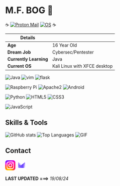 # M.F. BOG 🐧
:coffee:
[![Proton Mail](https://img.shields.io/badge/Email%20service-Proton%20Mail-informational?style=flat-square&color=8B89CC&logo=protonmail&logoColor=white)](https://proton.me/mail) [![OS](https://img.shields.io/badge/OS-Linux-informational?style=flat-square&logo=linux&logoColor=white)](https://en.wikipedia.org/wiki/Linux)
:coffee:

| **Details**         |                      |
|---------------------|----------------------|
| **Age**             | 16 Year Old          |             
| **Dream Job**       | Cybersec/Pentester   |
| **Currently Learning**       | Java   |
| **Current OS**       | Kali Linux with XFCE desktop   |

![Java](https://img.shields.io/badge/java-%23ED8B00.svg?style=for-the-badge&logo=openjdk&logoColor=black) ![vim](https://img.shields.io/badge/-vim-019733?logo=Vim&style=for-the-badge&logoColor=white) ![flask](https://img.shields.io/badge/-flask-000000?logo=Flask&style=for-the-badge&logoColor=white) 

![Raspberry Pi](https://img.shields.io/badge/-Raspberry%20Pi-C51A4A?style=flat-square&logo=Raspberry-Pi) ![Apache2](https://img.shields.io/badge/Apache2-black?style=flat-square&logo=apache) ![Android](https://img.shields.io/badge/Android-05150C?style=flat-square&logo=android) 

![Python](https://img.shields.io/badge/-Python-black?style=flat-square&logo=Python) ![HTML5](https://img.shields.io/badge/-HTML5-%23E44D27?style=flat-square&logo=html5&logoColor=ffffff) ![CSS3](https://img.shields.io/badge/-CSS3-%231572B6?style=flat-square&logo=css3)  

![JavaScript](https://img.shields.io/badge/-JavaScript-%23F7DF1C?style=flat-square&logo=javascript&logoColor=000000&labelColor=%23F7DF1C&color=%23FFCE5A) 
## Skills & Tools

![GitHub stats](https://github-readme-stats.vercel.app/api?username=mfbog&show_icons=true&hide_border=false&line_height=20&title_color=f69673&icon_color=1b93c9&show_owner=true&theme=dark) ![Top Languages](https://github-readme-stats.vercel.app/api/top-langs?username=mfbog&show_icons=true&locale=en&layout=compact&theme=dark) ![GIF](https://media1.giphy.com/media/v1.Y2lkPTc5MGI3NjExOWczM2cwMjJlbTZqaXdhc3ZmcjY4dW01MWMxMnpqdmcwemc1MjJpYSZlcD12MV9pbnRlcm5hbF9naWZfYnlfaWQmY3Q9Zw/B4dt6rXq6nABilHTYM/giphy.webp)

## Contact

[![Instagram](icons/instagram.png)](https://www.instagram.com/mfbog/)
[![ProtonMail](icons/proton.png)](mailto:jibdrw@proton.me)

**LAST UPDATED** **===>** _19/08/24_
